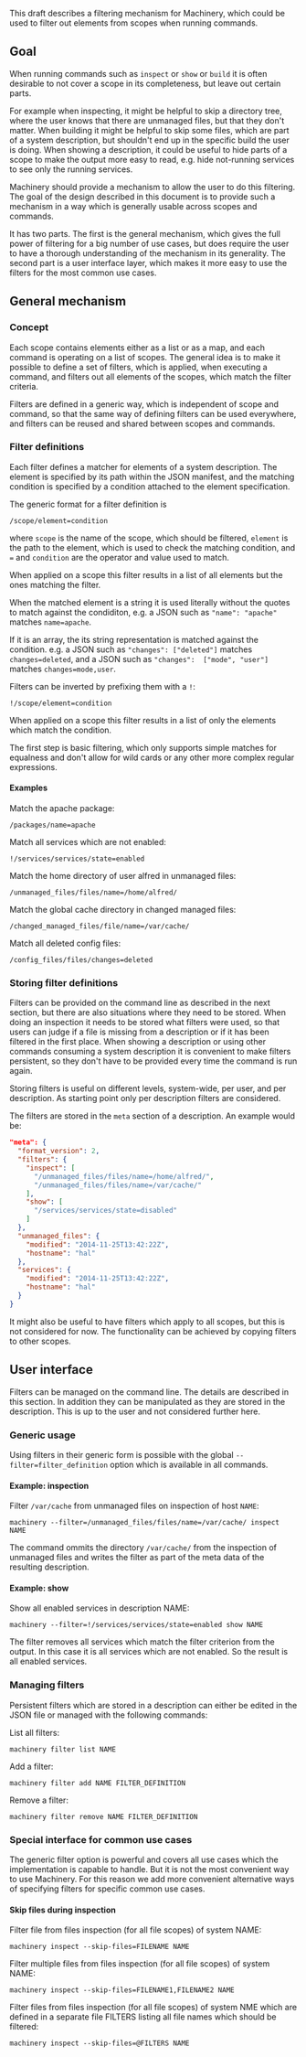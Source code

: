 This draft describes a filtering mechanism for Machinery, which could be used
to filter out elements from scopes when running commands.


## Goal

When running commands such as `inspect` or `show` or `build` it is often
desirable to not cover a scope in its completeness, but leave out certain parts.

For example when inspecting, it might be helpful to skip a directory tree, where
the user knows that there are unmanaged files, but that they don't matter. When
building it might be helpful to skip some files, which are part of a system
description, but shouldn't end up in the specific build the user is doing. When
showing a description, it could be useful to hide parts of a scope to make the
output more easy to read, e.g. hide not-running services to see only the running
services.

Machinery should provide a mechanism to allow the user to do this filtering. The
goal of the design described in this document is to provide such a mechanism in
a way which is generally usable across scopes and commands.

It has two parts. The first is the general mechanism, which gives the full power
of filtering for a big number of use cases, but does require the user to have
a thorough understanding of the mechanism in its generality. The second part is
a user interface layer, which makes it more easy to use the filters for the most
common use cases.


## General mechanism

### Concept

Each scope contains elements either as a list or as a map, and each command is
operating on a list of scopes. The general idea is to make it possible to
define a set of filters, which is applied, when executing a command, and filters
out all elements of the scopes, which match the filter criteria.

Filters are defined in a generic way, which is independent of scope and command,
so that the same way of defining filters can be used everywhere, and filters can
be reused and shared between scopes and commands.


### Filter definitions

Each filter defines a matcher for elements of a system description. The element
is specified by its path within the JSON manifest, and the matching condition
is specified by a condition attached to the element specification.

The generic format for a filter definition is

    /scope/element=condition

where `scope` is the name of the scope, which should be filtered, `element` is
the path to the element, which is used to check the matching condition, and `=`
and `condition` are the operator and value used to match.

When applied on a scope this filter results in a list of all elements but the
ones matching the filter.

When the matched element is a string it is used literally without the quotes to
match against the condiditon, e.g. a JSON such as `"name": "apache"` matches
`name=apache`.

If it is an array, the its string representation is matched against the
condition. e.g. a JSON such as `"changes": ["deleted"]` matches
`changes=deleted`, and a JSON such as `"changes":  ["mode", "user"]` matches
`changes=mode,user`.

Filters can be inverted by prefixing them with a `!`:

    !/scope/element=condition

When applied on a scope this filter results in a list of only the elements
which match the condition.

The first step is basic filtering, which only supports simple matches for
equalness and don't allow for wild cards or any other more complex regular
expressions.

#### Examples

Match the apache package:

    /packages/name=apache

Match all services which are not enabled:

    !/services/services/state=enabled

Match the home directory of user alfred in unmanaged files:

    /unmanaged_files/files/name=/home/alfred/

Match the global cache directory in changed managed files:

    /changed_managed_files/file/name=/var/cache/

Match all deleted config files:

    /config_files/files/changes=deleted


### Storing filter definitions

Filters can be provided on the command line as described in the next section,
but there are also situations where they need to be stored. When doing an
inspection it needs to be stored what filters were used, so that users can judge
if a file is missing from a description or if it has been filtered in the first
place. When showing a description or using other commands consuming a system
description it is convenient to make filters persistent, so they don't have to
be provided every time the command is run again.

Storing filters is useful on different levels, system-wide, per user, and per
description. As starting point only per description filters are considered.

The filters are stored in the `meta` section of a description. An example would
be:

```json
"meta": {
  "format_version": 2,
  "filters": {
    "inspect": [
      "/unmanaged_files/files/name=/home/alfred/",
      "/unmanaged_files/files/name=/var/cache/"
    ],
    "show": [
      "/services/services/state=disabled"
    ]
  },
  "unmanaged_files": {
    "modified": "2014-11-25T13:42:22Z",
    "hostname": "hal"
  },
  "services": {
    "modified": "2014-11-25T13:42:22Z",
    "hostname": "hal"
  }
}
```

It might also be useful to have filters which apply to all scopes, but this is
not considered for now. The functionality can be achieved by copying filters
to other scopes.


## User interface

Filters can be managed on the command line. The details are described in this
section. In addition they can be manipulated as they are stored in the
description. This is up to the user and not considered further here.


### Generic usage

Using filters in their generic form is possible with the global
`--filter=filter_definition` option which is available in all commands.

#### Example: inspection

Filter `/var/cache` from unmanaged files on inspection of host `NAME`:

    machinery --filter=/unmanaged_files/files/name=/var/cache/ inspect NAME

The command ommits the directory `/var/cache/` from the inspection of
unmanaged files and writes the filter as part of the meta data of the resulting
description.

#### Example: show

Show all enabled services in description NAME:

    machinery --filter=!/services/services/state=enabled show NAME

The filter removes all services which match the filter criterion from the
output. In this case it is all services which are not enabled. So the result is
all enabled services.


### Managing filters

Persistent filters which are stored in a description can either be edited in the
JSON file or managed with the following commands:

List all filters:

    machinery filter list NAME

Add a filter:

    machinery filter add NAME FILTER_DEFINITION

Remove a filter:

    machinery filter remove NAME FILTER_DEFINITION


### Special interface for common use cases

The generic filter option is powerful and covers all use cases which the
implementation is capable to handle. But it is not the most convenient way to
use Machinery. For this reason we add more convenient alternative ways of
specifying filters for specific common use cases.

#### Skip files during inspection

Filter file from files inspection (for all file scopes) of system NAME:

    machinery inspect --skip-files=FILENAME NAME

Filter multiple files from files inspection (for all file scopes) of system
NAME:

    machinery inspect --skip-files=FILENAME1,FILENAME2 NAME

Filter files from files inspection (for all file scopes) of system NME which are
defined in a separate file FILTERS listing all file names which should be
filtered:

    machinery inspect --skip-files=@FILTERS NAME
